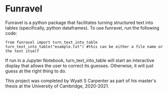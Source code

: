 # Funravel

Funravel is a python package that facilitates turning structured text into tables (specifically, python dataframes). To use funravel, run the following code:

```
from funravel import turn_text_into_table
turn_text_into_table("example.txt") #this can be either a file name or the text itself
```

If run in a Jupyter Notebook, turn_text_into_table will start an interactive display that allows the user to correct its guesses. Otherwise, it will just guess at the right thing to do.

This project was completed by Wyatt S Carpenter as part of his master's thesis at the University of Cambridge, 2020-2021.
